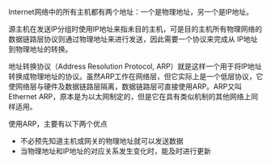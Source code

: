 Internet网络中的所有主机都有两个地址：一个是物理地址，另一个是IP地址。

源主机在发送IP分组时使用IP地址来指未目的主机，可是目的主机所有物理网络的数据链路层协议则通过物理地址来进行发送，因此需要一个协议来完成从 IP地址到物理地址的转换。

地址转换协议（Address Resolution Protocol, ARP）就是这样一个用于将IP地址转换成物理地址的协议。虽然ARP工作在网络层，但它实际上是一个低层协议，它使网络层与硬件及数据链路层隔离，数据链路层可直接使用ARP。ARP又叫Ethernet ARP，原本是为以太网制定的，但是它在具有类似机制的其他网络上同样适用。

使用ARP，主要有以下两个优点
- 不必预先知道主机或网关的物理地址就可以发送数据
- 当物理地址和IP地址的对应关系发生变化时，能及时进行更新


